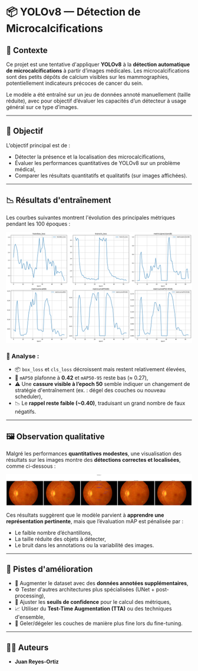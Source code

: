 # 📦 YOLOv8 — Détection de Microcalcifications

## 🧠 Contexte

Ce projet est une tentative d'appliquer **YOLOv8** à la **détection automatique de microcalcifications** à partir d’images médicales. Les microcalcifications sont des petits dépôts de calcium visibles sur les mammographies, potentiellement indicateurs précoces de cancer du sein.

Le modèle a été entraîné sur un jeu de données annoté manuellement (taille réduite), avec pour objectif d’évaluer les capacités d’un détecteur à usage général sur ce type d’images.

---

## 🎯 Objectif

L’objectif principal est de :

- Détecter la présence et la localisation des microcalcifications,
- Évaluer les performances quantitatives de YOLOv8 sur un problème médical,
- Comparer les résultats quantitatifs et qualitatifs (sur images affichées).

---

## 📉 Résultats d'entraînement

Les courbes suivantes montrent l'évolution des principales métriques pendant les 100 époques :

<p align="center">
  <img src="metrics.png" alt="Courbes d'entraînement" width="800">
</p>

### 🔎 Analyse :

- 📦 `box_loss` et `cls_loss` décroissent mais restent relativement élevées,
- 🎯 `mAP50` plafonne à **0.42** et `mAP50-95` reste bas (≈ 0.27),
- ⚠️ Une **cassure visible à l’epoch 50** semble indiquer un changement de stratégie d'entraînement (ex. : dégel des couches ou nouveau scheduler),
- 📉 Le **rappel reste faible (~0.40)**, traduisant un grand nombre de faux négatifs.

---

## 🖼️ Observation qualitative

Malgré les performances **quantitatives modestes**, une visualisation des résultats sur les images montre des **détections correctes et localisées**, comme ci-dessous :

<p align="center">
  <img src="test.png" alt="Résultats qualitatifs" width="800">
</p>

Ces résultats suggèrent que le modèle parvient à **apprendre une représentation pertinente**, mais que l’évaluation mAP est pénalisée par :

- Le faible nombre d’échantillons,
- La taille réduite des objets à détecter,
- Le bruit dans les annotations ou la variabilité des images.

---

## 🔧 Pistes d'amélioration

- 🧪 Augmenter le dataset avec des **données annotées supplémentaires**,
- ⚙️ Tester d'autres architectures plus spécialisées (UNet + post-processing),
- 🔬 Ajuster les **seuils de confidence** pour le calcul des métriques,
- 📈 Utiliser du **Test-Time Augmentation (TTA)** ou des techniques d'ensemble,
- 🧊 Geler/dégeler les couches de manière plus fine lors du fine-tuning.

---

## 👨‍💻 Auteurs
- **Juan Reyes-Ortiz**  

